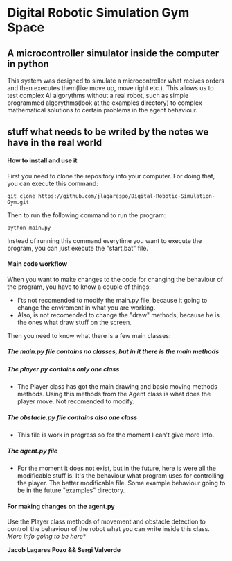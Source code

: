 # Digital Robotic Simulation Gym Space
## A microcontroller simulator inside the computer in python

This system was designed to simulate a microcontroller what recives orders and then executes them(like move up, move right etc.).
This allows us to test complex AI algorythms without a real robot, such as simple programmed algorythms(look at the examples
directory) to complex mathematical solutions to certain problems in the agent behaviour.

## stuff what needs to be writed by the notes we have in the real world

#### How to install and use it
First you need to clone the repository into your computer.
For doing that, you can execute this command:
```batch
git clone https://github.com/jlagarespo/Digital-Robotic-Simulation-Gym.git
```
Then to run the following command to run the program:
```batch
python main.py
```
Instead of running this command everytime you want to execute the program, you can just execute the "start.bat" file.

#### Main code workflow
When you want to make changes to the code for changing the behaviour of the program, you have to know a couple of things:
* I'ts not recomended to modify the main.py file, because it going to change the enviroment in what you are working.
* Also, is not recomended to change the "draw" methods, because he is the ones what draw stuff on the screen.

Then you need to know what there is a few main classes:
##### The main.py file contains no classes, but in it there is the main methods
##### The player.py contains only one class
* The Player class has got the main drawing and basic moving methods methods. Using this methods from the Agent class is what does the player move. Not recomended to modify.
##### The obstacle.py file contains also one class
* This file is work in progress so for the moment I can't give more Info.
##### The agent.py file
* For the moment it does not exist, but in the future, here is were all the modificable stuff is. It's the behaviour what program uses for controlling the player. The better modificable file. Some example behaviour going to be in the future "examples" directory.

#### For making changes on the agent.py
Use the Player class methods of movement and obstacle detection to controll the behaviour of the robot what you can write inside this class.
*More info going to be here**

**Jacob Lagares Pozo && Sergi Valverde**
